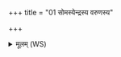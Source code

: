+++
title = "01 सोमस्येन्द्रस्य वरुणस्य"

+++
<details><summary>मूलम् (WS)</summary>

सोमस्येन्द्रस्य वरुणस्य राज्ञो विष्णोर्बलेन सवितुः सवेन ।  
अग्नेर्होत्रेण प्र णुदे पिशाचान् यविष्ठस्य ब्रह्मणा जातवेदसः॥ १ ॥  
क्रव्यादमग्ने रुधिरं पिशाचं मनोहनं जहि जातवेदः सहोभिः।  
श्रद्धेमं ब्रह्म जुषतां दक्षिणायुर्यथा जीवात्यगदो भवति ॥ २ ॥
</details>